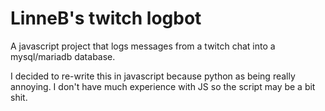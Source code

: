# LinneB's twitch logbot
A javascript project that logs messages from a twitch chat into a mysql/mariadb database.

I decided to re-write this in javascript because python as being really annoying.
I don't have much experience with JS so the script may be a bit shit.
